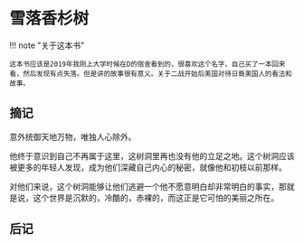 # 雪落香杉树

!!! note "关于这本书"

    这本书应该是2019年我刚上大学时候在D的宿舍看到的，很喜欢这个名字，自己买了一本回来看，然后发现有点失落。但是讲的故事很有意义。关于二战开始后美国对待日裔美国人的看法和故事。


## 摘记

意外统御天地万物，唯独人心除外。

他终于意识到自己不再属于这里，这树洞里再也没有他的立足之地。这个树洞应该被更多的年轻人发现，成为他们深藏自己内心的秘密，就像他和初枝以前那样。

对他们来说，这个树洞能够让他们逃避一个他不愿意明白却非常明白的事实，那就是说，这个世界是沉默的，冷酷的，赤裸的，而这正是它可怕的美丽之所在。


## 后记